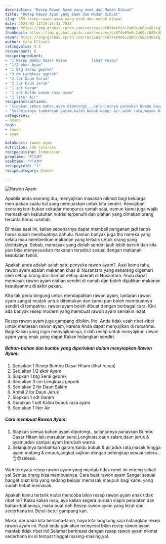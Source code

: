 ```yaml
---
description: "Resep Rawon Ayam yang enak dan Mudah Dibuat"
title: "Resep Rawon Ayam yang enak dan Mudah Dibuat"
slug: 959-resep-rawon-ayam-yang-enak-dan-mudah-dibuat
date: 2021-03-11T19:15:41.703Z
image: https://img-global.cpcdn.com/recipes/dc874e69e6c2a60c/680x482cq70/rawon-ayam-foto-resep-utama.jpg
thumbnail: https://img-global.cpcdn.com/recipes/dc874e69e6c2a60c/680x482cq70/rawon-ayam-foto-resep-utama.jpg
cover: https://img-global.cpcdn.com/recipes/dc874e69e6c2a60c/680x482cq70/rawon-ayam-foto-resep-utama.jpg
author: Cora Elliott
ratingvalue: 3.4
reviewcount: 8
recipeingredient:
- "1 Resep Bumbu Dasar Hitam           lihat resep"
- "1/2 ekor Ayam"
- "1 btg Serai geprek"
- "3 cm Lengkuas geprek"
- "2 lbr Daun Salam"
- "2 lbr Daun Jeruk"
- "1 sdt Garam"
- "1 sdt Kaldu bubuk rasa ayam"
- "1 liter Air"
recipeinstructions:
- "Siapkan semua bahan,ayam dipotongi...selanjutnya panaskan Bumbu Dasar Hitam lalu masukan serai,Lengkuas,daun salam,daun jeruk &amp; ayam,aduk sampai ayam berubah warna"
- "Selanjutnya tambahkan garam,kaldu bubuk &amp; air,aduk rata,masak hingga ayam matang &amp; empuk,angkat,sajikan dengan pelengkap sesuai selera...👌😉selesai."
categories:
- Resep
tags:
- rawon
- ayam

katakunci: rawon ayam 
nutrition: 136 calories
recipecuisine: Indonesian
preptime: "PT21M"
cooktime: "PT43M"
recipeyield: "1"
recipecategory: Dinner

---
```



![Rawon Ayam](https://img-global.cpcdn.com/recipes/dc874e69e6c2a60c/680x482cq70/rawon-ayam-foto-resep-utama.jpg)

Apabila anda seorang ibu, menyajikan masakan nikmat bagi keluarga merupakan suatu hal yang memuaskan untuk kita sendiri. Kewajiban seorang istri bukan sekadar mengurus rumah saja, namun kamu juga wajib memastikan kebutuhan nutrisi terpenuhi dan olahan yang dimakan orang tercinta harus mantab.

Di masa  saat ini, kalian sebenarnya dapat membeli panganan jadi tanpa harus susah membuatnya dahulu. Namun banyak juga lho mereka yang selalu mau memberikan makanan yang terbaik untuk orang yang dicintainya. Sebab, memasak yang diolah sendiri jauh lebih bersih dan kita pun bisa menyesuaikan makanan tersebut sesuai dengan makanan kesukaan famili. 



Apakah anda adalah salah satu penyuka rawon ayam?. Asal kamu tahu, rawon ayam adalah makanan khas di Nusantara yang sekarang digemari oleh setiap orang dari hampir setiap daerah di Nusantara. Anda dapat memasak rawon ayam olahan sendiri di rumah dan boleh dijadikan makanan kesukaanmu di akhir pekan.

Kita tak perlu bingung untuk mendapatkan rawon ayam, lantaran rawon ayam sangat mudah untuk ditemukan dan kamu pun boleh membuatnya sendiri di tempatmu. rawon ayam boleh dibuat dengan berbagai cara. Kini ada banyak resep modern yang membuat rawon ayam semakin lezat.

Resep rawon ayam juga gampang dibikin, lho. Anda tidak usah ribet-ribet untuk memesan rawon ayam, karena Anda dapat menyajikan di rumahmu. Bagi Kalian yang ingin menyajikannya, inilah resep untuk menyajikan rawon ayam yang enak yang dapat Kalian hidangkan sendiri.

<!--inarticleads1-->

##### Bahan-bahan dan bumbu yang diperlukan dalam menyiapkan Rawon Ayam:

1. Sediakan 1 Resep Bumbu Dasar Hitam           (lihat resep)
1. Sediakan 1/2 ekor Ayam
1. Siapkan 1 btg Serai geprek
1. Sediakan 3 cm Lengkuas geprek
1. Sediakan 2 lbr Daun Salam
1. Ambil 2 lbr Daun Jeruk
1. Siapkan 1 sdt Garam
1. Gunakan 1 sdt Kaldu bubuk rasa ayam
1. Sediakan 1 liter Air




<!--inarticleads2-->

##### Cara membuat Rawon Ayam:

1. Siapkan semua bahan,ayam dipotongi...selanjutnya panaskan Bumbu Dasar Hitam lalu masukan serai,Lengkuas,daun salam,daun jeruk &amp; ayam,aduk sampai ayam berubah warna
1. Selanjutnya tambahkan garam,kaldu bubuk &amp; air,aduk rata,masak hingga ayam matang &amp; empuk,angkat,sajikan dengan pelengkap sesuai selera...👌😉selesai.




Wah ternyata resep rawon ayam yang mantab tidak rumit ini enteng sekali ya! Semua orang bisa membuatnya. Cara buat rawon ayam Sangat sesuai banget buat kita yang sedang belajar memasak maupun bagi kamu yang sudah hebat memasak.

Apakah kamu tertarik mulai mencoba bikin resep rawon ayam enak tidak ribet ini? Kalau kalian mau, ayo kalian segera buruan siapin peralatan dan bahan-bahannya, maka buat deh Resep rawon ayam yang lezat dan sederhana ini. Betul-betul gampang kan. 

Maka, daripada kita berlama-lama, hayo kita langsung saja hidangkan resep rawon ayam ini. Pasti anda gak akan menyesal bikin resep rawon ayam mantab tidak ribet ini! Selamat berkreasi dengan resep rawon ayam nikmat sederhana ini di tempat tinggal masing-masing,ya!.

